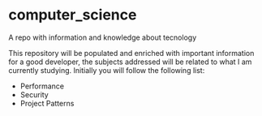 # computer_science
 A repo with information and knowledge about tecnology 

This repository will be populated and enriched with important information for a good developer, the subjects addressed will be related to what I am currently studying.
Initially you will follow the following list:

* Performance
* Security
* Project Patterns
